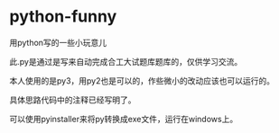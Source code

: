 # python-funny
用python写的一些小玩意儿

此.py是通过是写来自动完成合工大试题库题库的，仅供学习交流。

本人使用的是py3，用py2也是可以的，作些微小的改动应该也可以运行的。

具体思路代码中的注释已经写明了。

可以使用pyinstaller来将py转换成exe文件，运行在windows上。
